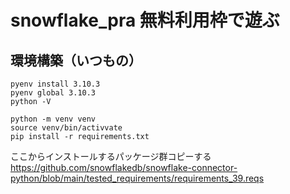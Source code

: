 # snowflake_pra 無料利用枠で遊ぶ

## 環境構築（いつもの）
```
pyenv install 3.10.3
pyenv global 3.10.3
python -V

python -m venv venv
source venv/bin/activvate
pip install -r requirements.txt
```

ここからインストールするパッケージ群コピーする
<https://github.com/snowflakedb/snowflake-connector-python/blob/main/tested_requirements/requirements_39.reqs>
